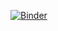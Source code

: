 [![Binder](https://mybinder.org/badge_logo.svg)](https://mybinder.org/v2/gh/kafonek/notebook_restified/master)
